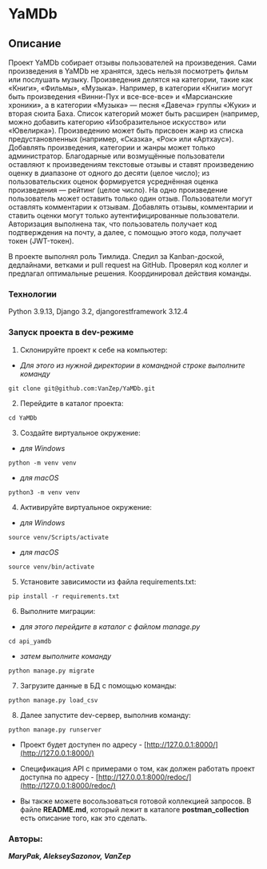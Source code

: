 # YaMDb

## Описание
<p>
  Проект YaMDb собирает отзывы пользователей на произведения. Сами произведения в YaMDb не хранятся, здесь нельзя посмотреть фильм или послушать музыку.
  Произведения делятся на категории, такие как «Книги», «Фильмы», «Музыка». Например, в категории «Книги» могут быть произведения «Винни-Пух и все-все-все» и «Марсианские хроники», а в категории «Музыка» — песня «Давеча» группы «Жуки» и    вторая сюита Баха. Список категорий может быть расширен (например, можно добавить категорию «Изобразительное искусство» или «Ювелирка»). 
  Произведению может быть присвоен жанр из списка предустановленных (например, «Сказка», «Рок» или «Артхаус»). 
  Добавлять произведения, категории и жанры может только администратор.
  Благодарные или возмущённые пользователи оставляют к произведениям текстовые отзывы и ставят произведению оценку в диапазоне от одного до десяти (целое число); из пользовательских оценок формируется усреднённая оценка произведения —      рейтинг (целое число). На одно произведение пользователь может оставить только один отзыв.
  Пользователи могут оставлять комментарии к отзывам.
  Добавлять отзывы, комментарии и ставить оценки могут только аутентифицированные пользователи.
  Авторизация выполнена так, что пользователь получает код подтверждения на почту, а далее, с помощью этого кода, получает токен (JWT-токен).
</p>
<p>
  В проекте выполнял роль Тимлида. Следил за Kanban-доской, дедлайнами, ветками и pull request на GitHub. Проверял код коллег и предлагал оптимальные решения. Координировал действия команды.
</p>

### Технологии
Python 3.9.13, Django 3.2, djangorestframework 3.12.4

### Запуск проекта в dev-режиме
1. Склонируйте проект к себе на компьютер:
+ *Для этого из нужной директории в командной строке выполните команду*
```
git clone git@github.com:VanZep/YaMDb.git
```
2. Перейдите в каталог проекта:
```
cd YaMDb
```
3. Создайте виртуальное окружение:
+ *для Windows*
```
python -m venv venv
```
+ *для macOS*
```
python3 -m venv venv
```
4. Активируйте виртуальное окружение:
+ *для Windows*
```
source venv/Scripts/activate
```
+ *для macOS*
```
source venv/bin/activate
```
5. Установите зависимости из файла requirements.txt:
```
pip install -r requirements.txt
```
6. Выполните миграции:
+ *для этого перейдите в каталог с файлом manage.py*
```
cd api_yamdb
```
+ *затем выполните команду*
```
python manage.py migrate
```
7. Загрузите данные в БД с помощью команды:
```
python manage.py load_csv
```
8. Далее запустите dev-сервер, выполнив команду:
```
python manage.py runserver
```
- Проект будет доступен по адресу - [http://127.0.0.1:8000/](http://127.0.0.1:8000/)

- Спецификация API с примерами о том, как должен работать проект доступна по адресу - [http://127.0.0.1:8000/redoc/](http://127.0.0.1:8000/redoc/)

- Вы также можете восользоваться готовой коллекцией запросов. В файле **README.md**, который лежит в каталоге **postman_collection** есть описание того, как это сделать.

### Авторы:
***MaryPak, AlekseySazonov, VanZep***
